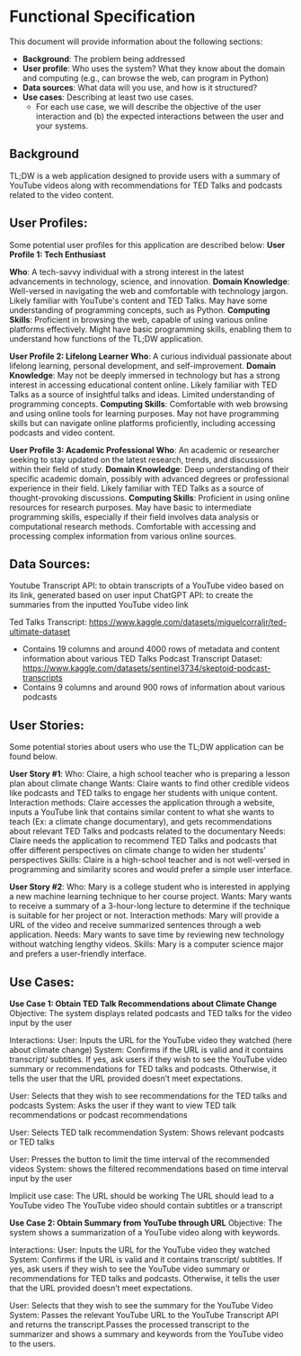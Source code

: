 # Functional Specification
This document will provide information about the following sections: 
- **Background**: The problem being addressed
- **User profile**: Who uses the system? What they know about the domain and computing (e.g., can browse the web, can program in Python)
- **Data sources**: What data will you use, and how is it structured?
- **Use cases**: Describing at least two use cases.
  - For each use case, we will describe the objective of the user interaction and (b) the expected interactions between the user and your systems.
 
## Background
TL;DW is a web application designed to provide users with a summary of YouTube videos along with recommendations for TED Talks and podcasts related to the video content.

## User Profiles:
Some potential user profiles for this application are described below:
**User Profile 1: Tech Enthusiast**

**Who**: A tech-savvy individual with a strong interest in the latest advancements in technology, science, and innovation.
**Domain Knowledge**: Well-versed in navigating the web and comfortable with technology jargon. Likely familiar with YouTube's content and TED Talks. May have some understanding of programming concepts, such as Python.
**Computing Skills**: Proficient in browsing the web, capable of using various online platforms effectively. Might have basic programming skills, enabling them to understand how functions of the TL;DW application.

**User Profile 2: Lifelong Learner**
**Who**: A curious individual passionate about lifelong learning, personal development, and self-improvement.
**Domain Knowledge**: May not be deeply immersed in technology but has a strong interest in accessing educational content online. Likely familiar with TED Talks as a source of insightful talks and ideas. Limited understanding of programming concepts.
**Computing Skills**: Comfortable with web browsing and using online tools for learning purposes. May not have programming skills but can navigate online platforms proficiently, including accessing podcasts and video content.

**User Profile 3: Academic Professional**
**Who**: An academic or researcher seeking to stay updated on the latest research, trends, and discussions within their field of study.
**Domain Knowledge**: Deep understanding of their specific academic domain, possibly with advanced degrees or professional experience in their field. Likely familiar with TED Talks as a source of thought-provoking discussions. 
**Computing Skills**: Proficient in using online resources for research purposes. May have basic to intermediate programming skills, especially if their field involves data analysis or computational research methods. Comfortable with accessing and processing complex information from various online sources.

## Data Sources:

Youtube Transcript API: to obtain transcripts of a YouTube video based on its link, generated based on user input
ChatGPT API: to create the summaries from the inputted YouTube video link

Ted Talks Transcript: https://www.kaggle.com/datasets/miguelcorraljr/ted-ultimate-dataset 
  -  Contains 19 columns and around 4000 rows of metadata and content information about various TED Talks
Podcast Transcript Dataset: https://www.kaggle.com/datasets/sentinel3734/skeptoid-podcast-transcripts
  - Contains 9 columns and around 900 rows of information about various podcasts

## User Stories:

Some potential stories about users who use the TL;DW application can be found below.

**User Story #1**:
Who: Claire, a high school teacher who is preparing a lesson plan about climate change
Wants: Claire wants to find other credible videos like podcasts and TED talks to engage her students with unique content.
Interaction methods: Claire accesses the application through a website, inputs a YouTube link that contains similar content to what she wants to teach (Ex: a climate change documentary), and gets recommendations about relevant TED Talks and podcasts related to the documentary
Needs: Claire needs the application to recommend TED Talks and podcasts that offer different perspectives on climate change to widen her students’ perspectives
Skills: Claire is a high-school teacher and is not well-versed in programming and similarity scores and would prefer a simple user interface.

**User Story #2**:
Who: Mary is a college student who is interested in applying a new machine learning technique to her course project.
Wants: Mary wants to receive a summary of a 3-hour-long lecture to determine if the technique is suitable for her project or not.
Interaction methods: Mary will provide a URL of the video and receive summarized sentences through a web application.
Needs: Mary wants to save time by reviewing new technology without watching lengthy videos.
Skills: Mary is a computer science major and prefers a user-friendly interface.

## Use Cases: 

**Use Case 1: Obtain TED Talk Recommendations about Climate Change**
Objective: The system displays related podcasts and TED talks for the video input by the user 

Interactions: 
  User: Inputs the URL for the YouTube video they watched (here about climate change)
  System: Confirms if the URL is valid and it contains transcript/ subtitles. If yes, ask users if they wish to see the YouTube video summary or recommendations for TED talks and podcasts. Otherwise, it tells the user that the URL provided doesn’t meet expectations.
  
  User: Selects that they wish to see recommendations for the TED talks and podcasts
  System: Asks the user if they want to view TED talk recommendations or podcast recommendations
 
  User: Selects TED talk recommendation
  System: Shows relevant podcasts or TED talks
  
  User: Presses the button to limit the time interval of the recommended videos
  System: shows the filtered recommendations based on time interval input by the user

Implicit use case:
The URL should be working
The URL should lead to a YouTube video
The YouTube video should contain subtitles or a transcript

**Use Case 2: Obtain Summary from YouTube through URL**
Objective: The system shows a summarization of a YouTube video along with keywords.

Interactions: 
  User: Inputs the URL for the YouTube video they watched
  System: Confirms if the URL is valid and it contains transcript/ subtitles. If yes, ask users if they wish to see the YouTube video summary or recommendations for TED talks and podcasts. Otherwise, it tells the user that the URL provided doesn’t meet expectations.

  User: Selects that they wish to see the summary for the YouTube Video
  System: Passes the relevant YouTube URL to the YouTube Transcript API and returns the transcript.Passes the processed transcript to the summarizer and shows a summary and keywords from the YouTube video to the users. 




